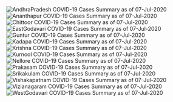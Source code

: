 
<img src="https://deepuhub.github.io/COVID-19/GraphsGenerated/07-Jul-2020/AndhraPradesh_07-Jul-2020.jpg" alt="AndhraPradesh COVID-19 Cases Summary as of 07-Jul-2020">
 <br>										  
<img src="https://deepuhub.github.io/COVID-19/GraphsGenerated/07-Jul-2020/Ananthapur_07-Jul-2020.jpg" alt="Ananthapur COVID-19 Cases Summary as of 07-Jul-2020">
 <br>										  
<img src="https://deepuhub.github.io/COVID-19/GraphsGenerated/07-Jul-2020/Chittoor_07-Jul-2020.jpg" alt="Chittoor COVID-19 Cases Summary as of 07-Jul-2020">
 <br>										  
<img src="https://deepuhub.github.io/COVID-19/GraphsGenerated/07-Jul-2020/EastGodavari_07-Jul-2020.jpg" alt="EastGodavari COVID-19 Cases Summary as of 07-Jul-2020">
 <br>										  
<img src="https://deepuhub.github.io/COVID-19/GraphsGenerated/07-Jul-2020/Guntur_07-Jul-2020.jpg" alt="Guntur COVID-19 Cases Summary as of 07-Jul-2020">
 <br>										  
<img src="https://deepuhub.github.io/COVID-19/GraphsGenerated/07-Jul-2020/Kadapa_07-Jul-2020.jpg" alt="Kadapa COVID-19 Cases Summary as of 07-Jul-2020">
 <br>										  
<img src="https://deepuhub.github.io/COVID-19/GraphsGenerated/07-Jul-2020/Krishna_07-Jul-2020.jpg" alt="Krishna COVID-19 Cases Summary as of 07-Jul-2020">
 <br>										  
<img src="https://deepuhub.github.io/COVID-19/GraphsGenerated/07-Jul-2020/Kurnool_07-Jul-2020.jpg" alt="Kurnool COVID-19 Cases Summary as of 07-Jul-2020">
 <br>										  
<img src="https://deepuhub.github.io/COVID-19/GraphsGenerated/07-Jul-2020/Nellore_07-Jul-2020.jpg" alt="Nellore COVID-19 Cases Summary as of 07-Jul-2020">
 <br>										  
<img src="https://deepuhub.github.io/COVID-19/GraphsGenerated/07-Jul-2020/Prakasam_07-Jul-2020.jpg" alt="Prakasam COVID-19 Cases Summary as of 07-Jul-2020">
 <br>										  
<img src="https://deepuhub.github.io/COVID-19/GraphsGenerated/07-Jul-2020/Srikakulam_07-Jul-2020.jpg" alt="Srikakulam COVID-19 Cases Summary as of 07-Jul-2020">
 <br>										  
<img src="https://deepuhub.github.io/COVID-19/GraphsGenerated/07-Jul-2020/Vishakapatnam_07-Jul-2020.jpg" alt="Vishakapatnam COVID-19 Cases Summary as of 07-Jul-2020">
 <br>										  
<img src="https://deepuhub.github.io/COVID-19/GraphsGenerated/07-Jul-2020/Vizianagaram_07-Jul-2020.jpg" alt="Vizianagaram COVID-19 Cases Summary as of 07-Jul-2020">
 <br>										  
<img src="https://deepuhub.github.io/COVID-19/GraphsGenerated/07-Jul-2020/WestGodavari_07-Jul-2020.jpg" alt="WestGodavari COVID-19 Cases Summary as of 07-Jul-2020">
 <br> 